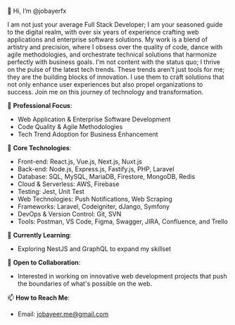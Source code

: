 👋 Hi, I’m @jobayerfx

I am not just your average Full Stack Developer; I am your seasoned guide to the digital realm, with over six years of experience crafting web applications and enterprise software solutions. My work is a blend of artistry and precision, where I obsess over the quality of code, dance with agile methodologies, and orchestrate technical solutions that harmonize perfectly with business goals. I'm not content with the status quo; I thrive on the pulse of the latest tech trends. These trends aren't just tools for me; they are the building blocks of innovation. I use them to craft solutions that not only enhance user experiences but also propel organizations to success. Join me on this journey of technology and transformation.

💼 **Professional Focus**:
- Web Application & Enterprise Software Development
- Code Quality & Agile Methodologies
- Tech Trend Adoption for Business Enhancement

🚀 **Core Technologies**:
- Front-end: React.js, Vue.js, Next.js, Nuxt.js
- Back-end: Node.js, Express.js, Fastify.js, PHP, Laravel
- Database: SQL, MySQL, MariaDB, Firestore, MongoDB, Redis
- Cloud & Serverless: AWS, Firebase
- Testing: Jest, Unit Test
- Web Technologies: Push Notifications, Web Scraping
- Frameworks: Laravel, Codeigniter, dJango, Symfony
- DevOps & Version Control: Git, SVN
- Tools: Postman, VS Code, Figma, Swagger, JIRA, Confluence, and Trello

🌱 **Currently Learning**:
- Exploring NestJS and GraphQL to expand my skillset

💞️ **Open to Collaboration**:
- Interested in working on innovative web development projects that push the boundaries of what's possible on the web.

📫 **How to Reach Me**:
- Email: jobayeer.me@gmail.com
